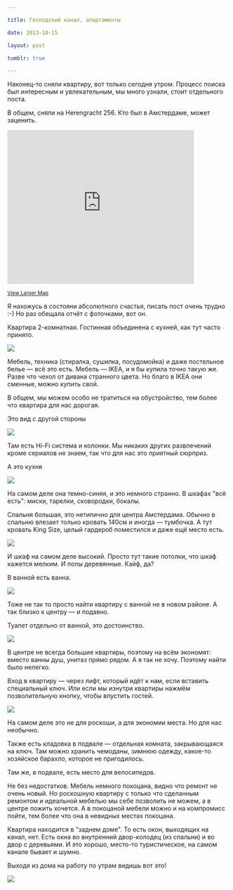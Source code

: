 ```yaml
---

title: Господский канал, апартаменты

date: 2013-10-15

layout: post

tumblr: true

---
```

Наконец-то сняли квартиру, вот только сегодня утром. Процесс поиска был интересным и увлекательным, мы много узнали, стоит отдельного поста.

В общем, сняли на Herengracht 256. Кто был в Амстердаме, может заценить.

<iframe src="https://maps.google.com/maps?f=q&amp;source=s_q&amp;hl=en&amp;geocode=&amp;q=Herengracht+256,+Amsterdam,+The+Netherlands&amp;aq=0&amp;oq=here&amp;sll=37.0625,-95.677068&amp;sspn=51.355924,92.724609&amp;ie=UTF8&amp;hq=&amp;hnear=Herengracht+256,+Amsterdam,+Noord-Holland,+The+Netherlands&amp;ll=52.371602,4.886875&amp;spn=0.01952,0.045276&amp;t=m&amp;z=14&amp;output=embed" width="425" height="350" frameborder="0"></iframe>

<small>[View Larger Map](https://maps.google.com/maps?f=q&amp;source=embed&amp;hl=en&amp;geocode=&amp;q=Herengracht+256,+Amsterdam,+The+Netherlands&amp;aq=0&amp;oq=here&amp;sll=37.0625,-95.677068&amp;sspn=51.355924,92.724609&amp;ie=UTF8&amp;hq=&amp;hnear=Herengracht+256,+Amsterdam,+Noord-Holland,+The+Netherlands&amp;ll=52.371602,4.886875&amp;spn=0.01952,0.045276&amp;t=m&amp;z=14)</small>

<excerpt/>

Я нахожусь в состояни абсолютного счастья, писать пост очень трудно :-) Но раз обещала отчёт с фоточками, вот он.

Квартира 2-комнатная. Гостинная объединена с кухней, как тут часто принято.

[](http://fotki.yandex.ru/users/toivonens/view/504029/)
[![](http://img-fotki.yandex.ru/get/9353/14441195.2b/0_7b0dd_7feb81f0_L.jpg)](http://fotki.yandex.ru/users/toivonens/view/504029/)

Мебель, техника (стиралка, сушилка, посудомойка) и даже постельное белье — всё это есть. Мебель — IKEA, и я бы купила точно такую же. Разве что чехол от дивана странного цвета. Но благо в IKEA они сменные, можно купить свой.

В общем, мы можем особо не тратиться на обустройство, тем более что квартира для нас дорогая.

Это вид с другой стороны

[](http://fotki.yandex.ru/users/toivonens/view/504030/)
[![](http://img-fotki.yandex.ru/get/9323/14441195.2b/0_7b0de_6cb9a8b5_L.jpg)](http://fotki.yandex.ru/users/toivonens/view/504030/)

Там есть Hi-Fi система и колонки. Мы никаких других развлечений кроме сериалов не знаем, так что для нас это приятный сюрприз.

А это кухня

[](http://fotki.yandex.ru/users/toivonens/view/504040/)
[![](http://img-fotki.yandex.ru/get/4903/14441195.2b/0_7b0e8_8b909bfc_L.jpg)](http://fotki.yandex.ru/users/toivonens/view/504040/)

На самом деле она темно-синяя, и это немного странно. В шкафах "всё есть": миски, тарелки, сковородки, бокалы.

Спальня большая, это нетипично для центра Амстердама. Обычно в спальню влезает только кровать 140см и иногда — тумбочка. А тут кровать King Size, целый гардероб поместился и даже ещё место есть.

[](http://fotki.yandex.ru/users/toivonens/view/504037/)
[![](http://img-fotki.yandex.ru/get/6703/14441195.2b/0_7b0e5_7330ebc0_L.jpg)](http://fotki.yandex.ru/users/toivonens/view/504037/)

И шкаф на самом деле высокий. Просто тут такие потолки, что шкаф кажется мелким. И полы деревянные. Кайф, да?

В ванной есть ванна.

[](http://fotki.yandex.ru/users/toivonens/view/504033/)
[![](http://img-fotki.yandex.ru/get/9584/14441195.2b/0_7b0e1_21f0f8ff_L.jpg)](http://fotki.yandex.ru/users/toivonens/view/504033/)

Тоже не так то просто найти квартиру с ванной не в новом районе. А так близко к центру — и подавно.

Туалет отдельно от ванной, это достоинство.

[](http://fotki.yandex.ru/users/toivonens/view/504034/)
[![](http://img-fotki.yandex.ru/get/6722/14441195.2b/0_7b0e2_5e5e8d7a_L.jpg)](http://fotki.yandex.ru/users/toivonens/view/504034/)

В центре не всегда большие квартиры, поэтому на всём экономят: вместо ванны душ, унитаз прямо рядом. А я так не хочу. Поэтому найти было нелегко.

Вход в квартиру — через лифт, который идёт к нам, если вставить специальный ключ. Или если мы изнутри квартиры нажмём позволительную кнопку, чтобы впустить гостей.

[](http://fotki.yandex.ru/users/toivonens/view/504038/)
[![](http://img-fotki.yandex.ru/get/5006/14441195.2b/0_7b0e6_396e6583_L.jpg)](http://fotki.yandex.ru/users/toivonens/view/504038/)

На самом деле это не для роскоши, а для экономии места. Но для нас необычно.

Также есть кладовка в подвале — отдельная комната, закрывающаяся на ключ. Там можно хранить чемоданы, зимнюю одежду, какое-то хозяйское барахло, которое не пригодилось.

Там же, в подвале, есть место для велосипедов.

Не без недостатков. Мебель немного покоцана, видно что ремонт не очень новый. Но роскошную квартиру с только что сделанным ремонтом и идеальной мебелью мы себе позволить не можем, а в центре пожить хочется. А в покоцаной мебели можно и на компромисс пойти, тем более что она в невидных местах покоцана.

Квартира находится в "заднем доме". То есть окон, выходящих на канал, нет. Есть окна во внутренний двор-колодец (из спальни) и во двор с деревьями. И это хорошо, место-то туристическое, на самом канале бывает и шумно.

Выходя из дома на работу по утрам видишь вот это!

[](http://fotki.yandex.ru/users/toivonens/view/504036/)
[![](http://img-fotki.yandex.ru/get/9320/14441195.2b/0_7b0e4_13d2934b_L.jpg)](http://fotki.yandex.ru/users/toivonens/view/504036/)
